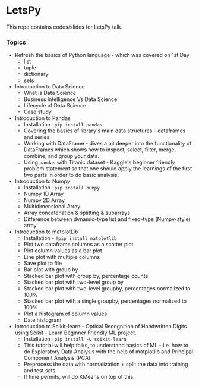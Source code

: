 # LetsPy
This repo contains codes/slides for LetsPy talk.

### Topics
* Refresh the basics of Python language - which was covered on 1st Day
  * list
  * tuple
  * dictionary
  * sets
* Introduction to Data Science 
  * What is Data Science
  * Business Intelligence Vs Data Science
  * Lifecycle of Data Science
  * Case study
* Introduction to Pandas 
  * Installation ``!pip install pandas``
  * Covering the basics of library's main data structures - dataframes and series.
  * Working with DataFrame - dives a bit deeper into the functionality of DataFrames which shows how to inspect, select, filter, merge, combine, and group your data.
  * Using ``pandas`` with Titanic dataset - Kaggle's beginner friendly problem statement so that one should apply the learnings of the first two parts in order to do basic analysis.
* Introduction to Numpy
  * Installation ``!pip install numpy``
  * Numpy 1D Array
  * Numpy 2D Array
  * Multidimensional Array
  * Array concatenation & splitting & subarrays
  * Difference between dynamic-type list and fixed-type (Numpy-style) array 
* Introduction to matplotLib
  * Installation - ``!pip install matplotlib``
  * Plot two dataframe columns as a scatter plot
  * Plot column values as a bar plot
  * Line plot with multiple columns
  * Save plot to file
  * Bar plot with group by
  * Stacked bar plot with group by, percentage counts
  * Stacked bar plot with two-level group by
  * Stacked bar plot with two-level groupby, percentages normalized to 100%
  * Stacked bar plot with a single groupby, percentages normalized to 100%
  * Plot a histogram of column values
  * Date histogram
* Introduction to Scikit-learn - Optical Recognition of Handwritten Digits using Scikit - Learn Beginner Friendly ML project.
  * Installation ``!pip install -U scikit-learn``
  * This tutorial will help folks, to understand basics of ML - i.e. how to do Exploratory Data Analysis with the help of matplotlib and Principal Component Analysis (PCA).
  * Preprocess the data with normalization + split the data into training and test sets.
  * If time permits, will do KMeans on top of this.
